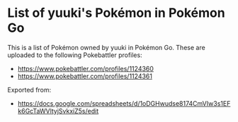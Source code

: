 # List of yuuki's Pokémon in Pokémon Go

This is a list of Pokémon owned by yuuki in Pokémon Go. These are uploaded to the following Pokebattler profiles:

* https://www.pokebattler.com/profiles/1124360
* https://www.pokebattler.com/profiles/1124361

Exported from:

* https://docs.google.com/spreadsheets/d/1oDGHwudse8174CmVIw3s1EFk6GcTaWVltyjSvkxiZ5s/edit
